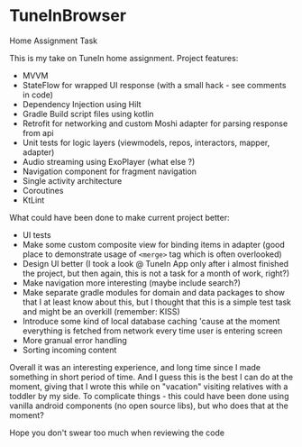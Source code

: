 # TuneInBrowser
Home Assignment Task

This is my take on TuneIn home assignment.
Project features:
- MVVM
- StateFlow for wrapped UI response (with a small hack - see comments in code)
- Dependency Injection using Hilt
- Gradle Build script files using kotlin
- Retrofit for networking and custom Moshi adapter for parsing response from api
- Unit tests for logic layers (viewmodels, repos, interactors, mapper, adapter)
- Audio streaming using ExoPlayer (what else ?)
- Navigation component for fragment navigation
- Single activity architecture
- Coroutines
- KtLint

What could have been done to make current project better:
- UI tests
- Make some custom composite view for binding items in adapter (good place to demonstrate usage of `<merge>` tag which is often overlooked)
- Design UI better (I took a look @ TuneIn App only after i almost finished the project, but then again, this is not a task for a month of work, right?)
- Make navigation more interesting (maybe include search?)
- Make separate gradle modules for domain and data packages to show that I at least know about this, but I thought that this is a simple test task and might be an overkill (remember: KISS)
- Introduce some kind of local database caching 'cause at the moment everything is fetched from network every time user is entering screen
- More granual error handling 
- Sorting incoming content

Overall it was an interesting experience, and long time since I made something in short period of time. And I guess this is the best I can do at the moment, giving that I wrote this while on "vacation" visiting relatives with a toddler by my side.
To complicate things - this could have been done using vanilla android components (no open source libs), but who does that at the moment?

Hope you don't swear too much when reviewing the code
